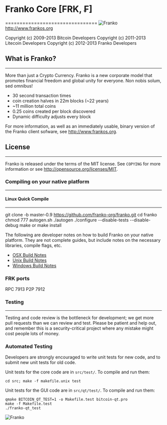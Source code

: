 # Franko Core [FRK, ₣]
================================
![Franko](https://33.media.tumblr.com/2081874970d82c1ce3517a99cd4b3f2e/tumblr_nfep2lfAPf1u3d47eo1_250.png)
http://www.frankos.org

Copyright (c) 2009-2013 Bitcoin Developers
Copyright (c) 2011-2013 Litecoin Developers
Copyright (c) 2012-2013 Franko Developers

## What is Franko?
----------------
More than just a Crypto Currency. Franko is a new corporate model that promotes financial freedom and global unity for everyone. Non nobis solum, sed omnibus!

 - 30 second transaction times
 - coin creation halves in 22m blocks (~22 years)
 - ~11 million total coins
 - 0.25 coins created per block discovered
 - Dynamic difficulty adjusts every block

For more information, as well as an immediately usable, binary version of
the Franko client sofware, see http://www.frankos.org.

## License
-------

Franko is released under the terms of the MIT license. See `COPYING` for more
information or see http://opensource.org/licenses/MIT.

### Compiling on your native platform
-------------------------------------

#### Linux Quick Compile
-------------------------
git clone -b master-0.9 https://github.com/franko-org/franko.git
cd franko
chmod 777 autogen.sh
./autogen
./configure --disable-tests --disable-debug
make
or make install

  The following are developer notes on how to build Franko on your native platform. They are not complete guides, but include notes on the necessary libraries, compile flags, etc.

  - [OSX Build Notes](doc/build-osx.md)
  - [Unix Build Notes](doc/build-unix.md)
  - [Windows Build Notes](doc/build-msw.md)

### FRK ports
RPC 7913
P2P 7912

### Testing
-------

Testing and code review is the bottleneck for development; we get more pull
requests than we can review and test. Please be patient and help out, and
remember this is a security-critical project where any mistake might cost people
lots of money.

### Automated Testing

Developers are strongly encouraged to write unit tests for new code, and to
submit new unit tests for old code.

Unit tests for the core code are in `src/test/`. To compile and run them:

    cd src; make -f makefile.unix test

Unit tests for the GUI code are in `src/qt/test/`. To compile and run them:

    qmake BITCOIN_QT_TEST=1 -o Makefile.test bitcoin-qt.pro
    make -f Makefile.test
    ./franko-qt_test

![Franko](https://31.media.tumblr.com/dcbb189e5c143d61a5f44496bdb67768/tumblr_nf1wxyA0Wj1u3d47eo1_1280.png)
